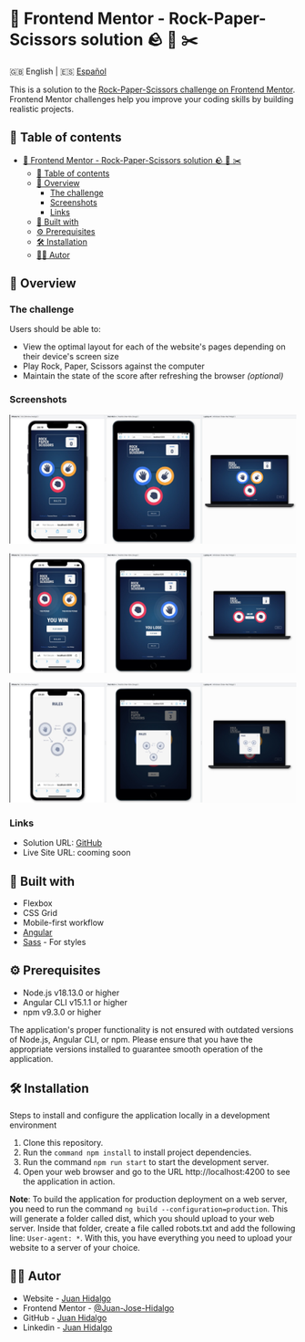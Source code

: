 # 🚀 Frontend Mentor - Rock-Paper-Scissors solution 🪨 📰 ✂️
🇬🇧 English | 🇪🇸 [Español](./docs/LEEME.md)

This is a solution to the [Rock-Paper-Scissors challenge on Frontend Mentor](https://www.frontendmentor.io/challenges/space-tourism-multipage-website-gRWj1URZ3). Frontend Mentor challenges help you improve your coding skills by building realistic projects. 

## 📑 Table of contents

- [🚀 Frontend Mentor - Rock-Paper-Scissors solution 🪨 📰 ✂️](#-frontend-mentor---rock-paper-scissors-solution---️)
  - [📑 Table of contents](#-table-of-contents)
  - [👀 Overview](#-overview)
    - [The challenge](#the-challenge)
    - [Screenshots](#screenshots)
    - [Links](#links)
  - [🔨 Built with](#-built-with)
  - [⚙️ Prerequisites](#️-prerequisites)
  - [🛠️ Installation](#️-installation)
  - [👨‍💻 Autor](#-autor)

## 👀 Overview

### The challenge

Users should be able to:

- View the optimal layout for each of the website's pages depending on their device's screen size
- Play Rock, Paper, Scissors against the computer
- Maintain the state of the score after refreshing the browser _(optional)_

### Screenshots

![Start Game](./docs/img/Start%20Game.png)

![Results](./docs/img/Game%20Results.png)

![Rules](./docs/img/Start%20Game%20(1).png)

### Links

- Solution URL: [GitHub](https://github.com/Juan-Jose-Hidalgo/Rock-paper-scissors)
- Live Site URL: cooming soon

## 🔨 Built with

- Flexbox
- CSS Grid
- Mobile-first workflow
- [Angular](https://angular.io//)
- [Sass](https://sass-lang.com/) - For styles

## ⚙️ Prerequisites

- Node.js v18.13.0 or higher
- Angular CLI v15.1.1 or higher
- npm v9.3.0 or higher

The application's proper functionality is not ensured with outdated versions of Node.js, Angular CLI, or npm. Please ensure that you have the appropriate versions installed to guarantee smooth operation of the application.

## 🛠️ Installation

Steps to install and configure the application locally in a development environment

1. Clone this repository.
2. Run the ```command npm install``` to install project dependencies.
3. Run the command ```npm run start``` to start the development server.
4. Open your web browser and go to the URL http://localhost:4200 to see the application in action.

**Note**: To build the application for production deployment on a web server, you need to run the command ```ng build --configuration=production```. This will generate a folder called dist, which you should upload to your web server. Inside that folder, create a file called robots.txt and add the following line: ```User-agent: *```. With this, you have everything you need to upload your website to a server of your choice.


## 👨‍💻 Autor
- Website - [Juan Hidalgo](https://jjhidalgo.com)
- Frontend Mentor - [@Juan-Jose-Hidalgo](https://www.frontendmentor.io/profile/Juan-Jose-Hidalgo)
- GitHub - [Juan Hidalgo](https://github.com/Juan-Jose-Hidalgo)
- Linkedin - [Juan Hidalgo](https://www.linkedin.com/in/juan-jos%C3%A9-hidalgo-ya%C3%B1ez-854698b4/)